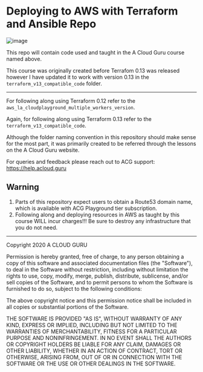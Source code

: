 # Deploying to AWS with Terraform and Ansible Repo

![image](https://github.com/user-attachments/assets/d06f6516-cd5c-491e-bd0c-b5f9db7b4e80)


This repo will contain code used and taught in the A Cloud Guru course named above.

This course was originally created before Terrafom 0.13 was released however I have updated it to work with version 0.13 in the `terraform_v13_compatible_code` folder.


------

For following along using Terraform 0.12 refer to the `aws_la_cloudplayground_multiple_workers_version`.

Again, for following along using Terraform 0.13 refer to the `terraform_v13_compatible_code`.

Although the folder naming convention in this repository should make sense for the most part, it was primarily created to be referred through the lessons on the A Cloud Guru website.


For queries and feedback please reach out to ACG support: https://help.acloud.guru

## Warning
1. Parts of this repository expect users to obtain a Route53 domain name, which is available with ACG Playground tier subscription.
2. Following along and deploying resources in AWS as taught by this course WILL incur charges!!! Be sure to destroy any infrastructure that you do not need.

---


Copyright 2020 A CLOUD GURU

Permission is hereby granted, free of charge, to any person obtaining a copy of this software and associated documentation files (the "Software"), to deal in the Software without restriction, including without limitation the rights to use, copy, modify, merge, publish, distribute, sublicense, and/or sell copies of the Software, and to permit persons to whom the Software is furnished to do so, subject to the following conditions:

The above copyright notice and this permission notice shall be included in all copies or substantial portions of the Software.

THE SOFTWARE IS PROVIDED "AS IS", WITHOUT WARRANTY OF ANY KIND, EXPRESS OR IMPLIED, INCLUDING BUT NOT LIMITED TO THE WARRANTIES OF MERCHANTABILITY, FITNESS FOR A PARTICULAR PURPOSE AND NONINFRINGEMENT. IN NO EVENT SHALL THE AUTHORS OR COPYRIGHT HOLDERS BE LIABLE FOR ANY CLAIM, DAMAGES OR OTHER LIABILITY, WHETHER IN AN ACTION OF CONTRACT, TORT OR OTHERWISE, ARISING FROM, OUT OF OR IN CONNECTION WITH THE SOFTWARE OR THE USE OR OTHER DEALINGS IN THE SOFTWARE.

